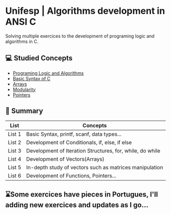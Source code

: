 
# Unifesp | Algorithms development in ANSI C

Solving multiple exercices to the development of programing logic and algorithms in C.


## 💻 Studied Concepts
- [Programing Logic and Algorithms]()
- [Basic Syntax of C]()
- [Arrays]()
- [Modularity]()
- [Pointers]()


## 📜 Summary
| List | Concepts |
|-------|---------|
|List 1| Basic Syntax, printf, scanf, data types...|
|List 2| Development of Conditionals, if, else, if else |
|List 3| Development of Iteration Structures, for, while, do while|
|List 4| Development of Vectors(Arrays)|
|List 5| In-depth study of vectors such as matrices manipulation|
|List 6| Development of Functions, Pointers...|


## ⌛Some exercices have pieces in Portugues, I'll adding new exercices and updates as I go...
